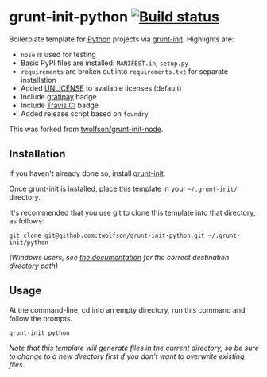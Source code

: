 # grunt-init-python [![Build status](https://travis-ci.org/twolfson/grunt-init-python.png?branch=master)](https://travis-ci.org/twolfson/grunt-init-python)

Boilerplate template for [Python][] projects via [grunt-init][]. Highlights are:

- `nose` is used for testing
- Basic PyPI files are installed: `MANIFEST.in`, `setup.py`
- `requirements` are broken out into `requirements.txt` for separate installation
- Added [UNLICENSE][unlicense-site] to available licenses (default)
- Include [gratipay][] badge
- Include [Travis CI][] badge
- Added release script based on `foundry`

This was forked from [twolfson/grunt-init-node][].

[Python]: http://www.python.org/
[grunt-init]: http://gruntjs.com/project-scaffolding
[unlicense-site]: http://unlicense.org/
[gratipay]: https://www.gratipay.com/
[Travis CI]: https://travis-ci.org/
[twolfson/grunt-init-node]: https://github.com/twolfson/grunt-init-node

## Installation
If you haven't already done so, install [grunt-init][].

Once grunt-init is installed, place this template in your `~/.grunt-init/` directory.

It's recommended that you use git to clone this template into that directory, as follows:

```
git clone git@github.com:twolfson/grunt-init-python.git ~/.grunt-init/python
```

_(Windows users, see [the documentation][grunt-init] for the correct destination directory path)_

## Usage

At the command-line, cd into an empty directory, run this command and follow the prompts.

```
grunt-init python
```

_Note that this template will generate files in the current directory, so be sure to change to a new directory first if you don't want to overwrite existing files._
